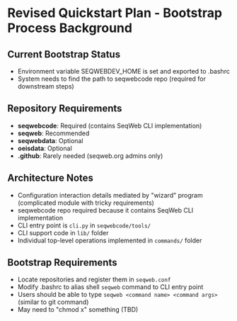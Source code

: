 # Revised Quickstart Plan - Bootstrap Process Background

## Current Bootstrap Status
- Environment variable SEQWEBDEV_HOME is set and exported to .bashrc
- System needs to find the path to seqwebcode repo (required for downstream steps)

## Repository Requirements
- **seqwebcode**: Required (contains SeqWeb CLI implementation)
- **seqweb**: Recommended
- **seqwebdata**: Optional
- **oeisdata**: Optional
- **.github**: Rarely needed (seqweb.org admins only)

## Architecture Notes
- Configuration interaction details mediated by "wizard" program (complicated module with tricky requirements)
- seqwebcode repo required because it contains SeqWeb CLI implementation
- CLI entry point is `cli.py` in `seqwebcode/tools/`
- CLI support code in `lib/` folder
- Individual top-level operations implemented in `commands/` folder

## Bootstrap Requirements
- Locate repositories and register them in `seqweb.conf`
- Modify .bashrc to alias shell `seqweb` command to CLI entry point
- Users should be able to type `seqweb <command name> <command args>` (similar to git command)
- May need to "chmod x" something (TBD)
